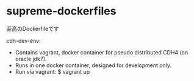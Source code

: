 supreme-dockerfiles
===================

至高のDockerfileです

cdh-dev-env:
 - Contains vagrant, docker container for pseudo distributed CDH4 (on oracle jdk7). 
 - Runs in one docker container, designed for development only.
 - Run via vagrant:
 	$ vagrant up
